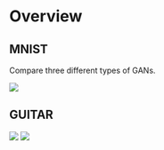 # Overview

## MNIST
Compare three different types of GANs.

<img src="mnist/gif.gif" />

## GUITAR
<img src="guitar/gif_32.gif" />

<img src="guitar/gif_64.gif" />
